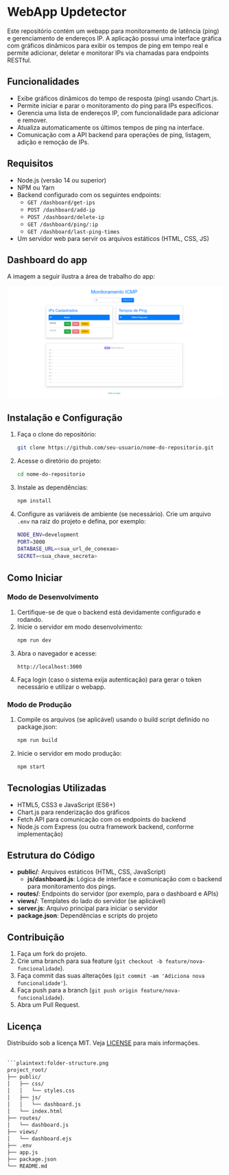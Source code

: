 # WebApp Updetector

Este repositório contém um webapp para monitoramento de latência (ping) e gerenciamento de endereços IP. A aplicação possui uma interface gráfica com gráficos dinâmicos para exibir os tempos de ping em tempo real e permite adicionar, deletar e monitorar IPs via chamadas para endpoints RESTful.

## Funcionalidades

- Exibe gráficos dinâmicos do tempo de resposta (ping) usando Chart.js.
- Permite iniciar e parar o monitoramento do ping para IPs específicos.
- Gerencia uma lista de endereços IP, com funcionalidade para adicionar e remover.
- Atualiza automaticamente os últimos tempos de ping na interface.
- Comunicação com a API backend para operações de ping, listagem, adição e remoção de IPs.

## Requisitos

- Node.js (versão 14 ou superior)
- NPM ou Yarn
- Backend configurado com os seguintes endpoints:
  - `GET /dashboard/get-ips`
  - `POST /dashboard/add-ip`
  - `POST /dashboard/delete-ip`
  - `GET /dashboard/ping/:ip`
  - `GET /dashboard/last-ping-times`
- Um servidor web para servir os arquivos estáticos (HTML, CSS, JS)

## Dashboard do app

A imagem a seguir ilustra a área de trabalho do app:

![Folder Structure](Dashboard.png)

## Instalação e Configuração

1. Faça o clone do repositório:
   ```bash
   git clone https://github.com/seu-usuario/nome-do-repositorio.git
   ```

2. Acesse o diretório do projeto:
   ```bash
   cd nome-do-repositorio
   ```

3. Instale as dependências:
   ```bash
   npm install
   ```

4. Configure as variáveis de ambiente (se necessário). Crie um arquivo `.env` na raiz do projeto e defina, por exemplo:
   ```bash
   NODE_ENV=development
   PORT=3000
   DATABASE_URL=<sua_url_de_conexao>
   SECRET=<sua_chave_secreta>
   ```

## Como Iniciar

### Modo de Desenvolvimento

1. Certifique-se de que o backend está devidamente configurado e rodando.
2. Inicie o servidor em modo desenvolvimento:
   ```bash
   npm run dev
   ```
3. Abra o navegador e acesse:
   ```
   http://localhost:3000
   ```
4. Faça login (caso o sistema exija autenticação) para gerar o token necessário e utilizar o webapp.

### Modo de Produção

1. Compile os arquivos (se aplicável) usando o build script definido no package.json:
   ```bash
   npm run build
   ```
2. Inicie o servidor em modo produção:
   ```bash
   npm start
   ```

## Tecnologias Utilizadas

- HTML5, CSS3 e JavaScript (ES6+)
- Chart.js para renderização dos gráficos
- Fetch API para comunicação com os endpoints do backend
- Node.js com Express (ou outra framework backend, conforme implementação)

## Estrutura do Código

- **public/**: Arquivos estáticos (HTML, CSS, JavaScript)
  - **js/dashboard.js**: Lógica de interface e comunicação com o backend para monitoramento dos pings.
- **routes/**: Endpoints do servidor (por exemplo, para o dashboard e APIs)
- **views/**: Templates do lado do servidor (se aplicável)
- **server.js**: Arquivo principal para iniciar o servidor
- **package.json**: Dependências e scripts do projeto

## Contribuição

1. Faça um fork do projeto.
2. Crie uma branch para sua feature (`git checkout -b feature/nova-funcionalidade`).
3. Faça commit das suas alterações (`git commit -am 'Adiciona nova funcionalidade'`).
4. Faça push para a branch (`git push origin feature/nova-funcionalidade`).
5. Abra um Pull Request.

## Licença

Distribuído sob a licença MIT. Veja [LICENSE](LICENSE) para mais informações.
```

```plaintext:folder-structure.png
project_root/
├── public/
│   ├── css/
│   │   └── styles.css
│   ├── js/
│   │   └── dashboard.js
│   └── index.html
├── routes/
│   └── dashboard.js
├── views/
│   └── dashboard.ejs
├── .env
├── app.js
├── package.json
└── README.md
